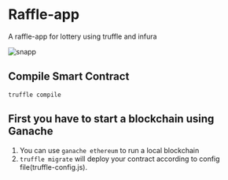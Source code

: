 # Raffle-app
A raffle-app for lottery using truffle and infura



![snapp](https://user-images.githubusercontent.com/47641816/171196413-6667ab10-bccf-495a-89b7-7a098da59e88.JPG)

## Compile Smart Contract
`truffle compile`

## First you have to start a blockchain using Ganache
1. You can use `ganache ethereum` to run a local blockchain
2. `truffle migrate` will deploy your contract according to config file(truffle-config.js).



